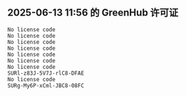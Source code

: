 ## 2025-06-13 11:56 的 GreenHub 许可证
```
No license code
No license code
No license code
No license code
No license code
No license code
No license code
SURl-z83J-5V7J-rlC8-DFAE
No license code
SURg-My6P-xCml-JBC8-08FC
```
